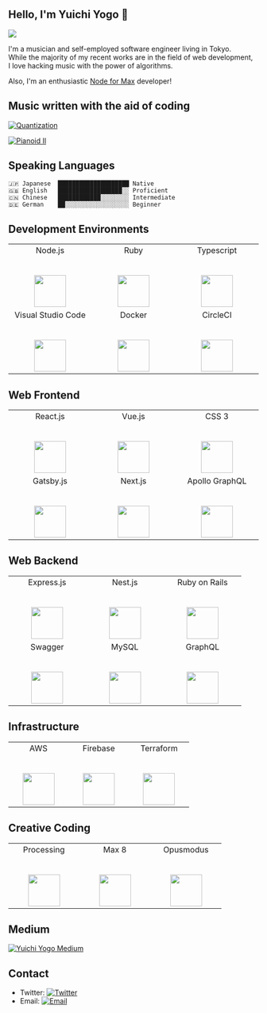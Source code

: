 ## Hello, I'm Yuichi Yogo 👋

<img src="https://github-readme-stats.vercel.app/api?username=yuichkun&count_private=true&show_icons=true&theme=dracula&hide=issues,contribs" />

I'm a musician and self-employed software engineer living in Tokyo.  
While the majority of my recent works are in the field of web development,  
I love hacking music with the power of algorithms.

Also, I'm an enthusiastic [Node for Max](https://cycling74.com/articles/node-for-max-intro-%E2%80%93-let%E2%80%99s-get-started) developer!

## Music written with the aid of coding

[![Quantization](https://raw.githubusercontent.com/yuichkun/yuichkun/master/quantization.png)](https://www.youtube.com/watch?v=BfuqA2U1WvQ)

[![Pianoid II](https://raw.githubusercontent.com/yuichkun/yuichkun/master/pianoid-ii.png)](https://www.youtube.com/watch?v=56ylqLaRp0c)

## Speaking Languages

    🇯🇵 Japanese  ████████████████████ Native  
    🇬🇧 English   ██████████████████░░ Proficient  
    🇨🇳 Chinese   ████████████░░░░░░░░ Intermediate  
    🇩🇪 German    ██░░░░░░░░░░░░░░░░░░ Beginner  

## Development Environments

<table>
  <tbody>
    <tr valign="top">
      <td width="25%" align="center">
        <span>Node.js</span><br><br><br>
        <img height="64px" src="https://cdn.svgporn.com/logos/nodejs.svg">
      </td>
      <td width="25%" align="center">
        <span>Ruby</span><br><br><br>
        <img height="64px" src="https://cdn.svgporn.com/logos/ruby.svg">
      </td>
      <td width="25%" align="center">
        <span>Typescript</span><br><br><br>
        <img height="64px" src="https://cdn.svgporn.com/logos/typescript.svg">
      </td>
    </tr>
    <tr valign="top">
      <td width="25%" align="center">
        <span>Visual Studio Code</span><br><br><br>
        <img height="64px" src="https://cdn.svgporn.com/logos/visual-studio-code.svg">
      </td>
      <td width="25%" align="center">
        <span>Docker</span><br><br><br>
        <img height="64px" src="https://cdn.svgporn.com/logos/docker.svg">
      </td>
      <td width="25%" align="center">
        <span>CircleCI</span><br><br><br>
        <img height="64px" src="https://cdn.svgporn.com/logos/circleci.svg">
      </td>
    </tr>
  </tbody>
</table>

## Web Frontend

<table>
  <tbody>
    <tr valign="top">
      <td width="25%" align="center">
        <span>React.js</span><br><br><br>
        <img height="64px" src="https://cdn.svgporn.com/logos/react.svg">
      </td>
      <td width="25%" align="center">
        <span>Vue.js</span><br><br><br>
        <img height="64px" src="https://cdn.svgporn.com/logos/vue.svg">
      </td>
      <td width="25%" align="center">
        <span>CSS 3</span><br><br><br>
        <img height="64px" src="https://cdn.svgporn.com/logos/css-3.svg">
      </td>
    </tr>
    <tr valign="top">
      <td width="25%" align="center">
        <span>Gatsby.js</span><br><br><br>
        <img height="64px" src="https://cdn.svgporn.com/logos/gatsby.svg">
      </td>
      <td width="25%" align="center">
        <span>Next.js</span><br><br><br>
        <img height="64px" src="https://cdn.svgporn.com/logos/nextjs.svg">
      </td>
      <td width="25%" align="center">
        <span>Apollo GraphQL</span><br><br><br>
        <img height="64px" src="https://cdn.worldvectorlogo.com/logos/apollo-graphql-1.svg">
      </td>
    </tr>
  </tbody>
</table>

## Web Backend

<table>
  <tbody>
    <tr valign="top">
      <td width="25%" align="center">
        <span>Express.js</span><br><br><br>
        <img height="64px" src="https://raw.githubusercontent.com/yuichkun/yuichkun/master/logos/express.png">
      </td>
      <td width="25%" align="center">
        <span>Nest.js</span><br><br><br>
        <img height="64px" src="https://cdn.svgporn.com/logos/nestjs.svg">
      </td>
      <td width="25%" align="center">
        <span>Ruby on Rails</span><br><br><br>
        <img height="64px" src="https://cdn.worldvectorlogo.com/logos/rails.svg">
      </td>
    </tr>
    <tr valign="top">
      <td width="25%" align="center">
        <span>Swagger</span><br><br><br>
        <img height="64px" src="https://cdn.svgporn.com/logos/swagger.svg">
      </td>
      <td width="25%" align="center">
        <span>MySQL</span><br><br><br>
        <img height="64px" src="https://cdn.worldvectorlogo.com/logos/mysql.svg">
      </td>
      <td width="25%" align="center">
        <span>GraphQL</span><br><br><br>
        <img height="64px" src="https://cdn.worldvectorlogo.com/logos/graphql.svg">
      </td>
    </tr>
  </tbody>
</table>

## Infrastructure

<table>
  <tbody>
    <tr valign="top">
      <td width="25%" align="center">
        <span>AWS</span><br><br><br>
        <img height="64px" src="https://cdn.svgporn.com/logos/aws.svg">
      </td>
      <td width="25%" align="center">
        <span>Firebase</span><br><br><br>
        <img height="64px" src="https://cdn.svgporn.com/logos/firebase.svg">
      </td>
      <td width="25%" align="center">
        <span>Terraform</span><br><br><br>
        <img height="64px" src="https://cdn.worldvectorlogo.com/logos/terraform-enterprise.svg">
      </td>
    </tr>
  </tbody>
</table>

## Creative Coding

<table>
  <tbody>
    <tr valign="top">
      <td width="25%" align="center">
        <span>Processing</span><br><br><br>
        <img height="64px" src="https://raw.githubusercontent.com/yuichkun/yuichkun/master/logos/processing.png">
      </td>
      <td width="25%" align="center">
        <span>Max 8</span><br><br><br>
        <img height="64px" src="https://raw.githubusercontent.com/yuichkun/yuichkun/master/logos/max8.jpg">
      </td>
      <td width="25%" align="center">
        <span>Opusmodus</span><br><br><br>
        <img height="64px" src="https://raw.githubusercontent.com/yuichkun/yuichkun/master/logos/opusmodus.jpg">
      </td>
    </tr>
  </tbody>
</table>

## Medium

[![Yuichi Yogo Medium](https://github-readme-medium.vercel.app/?username=yuichkun)](https://medium.com/@yuichkun)

## Contact

- Twitter: [![Twitter](https://img.shields.io/badge/@yuichi_yogo-1DA1F2?style=flat-square&logo=twitter&logoColor=white)](https://twitter.com/yuichi_yogo) 
- Email:   [![Email](https://img.shields.io/badge/yuichi.yogo.official@gmail.com-D14836?style=flat-square&logo=gmail&logoColor=white)](mailto:yuichi.yogo.official@gmail.com)